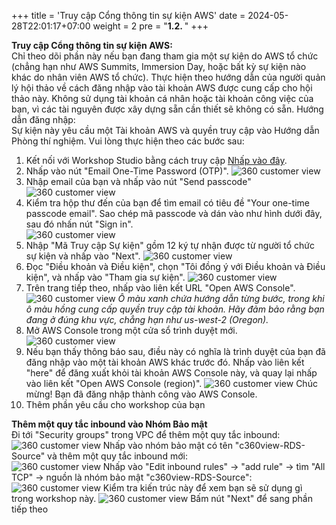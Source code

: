 +++
title = 'Truy cập Cổng thông tin sự kiện AWS'
date = 2024-05-28T22:01:17+07:00
weight = 2
pre = "<b>1.2. </b>"
+++

**Truy cập Cổng thông tin sự kiện AWS:**    
Chỉ theo dõi phần này nếu bạn đang tham gia một sự kiện do AWS tổ chức (chẳng hạn như AWS Summits, Immersion Day, hoặc bất kỳ sự kiện nào khác do nhân viên AWS tổ chức). Thực hiện theo hướng dẫn của người quản lý hội thảo về cách đăng nhập vào tài khoản AWS được cung cấp cho hội thảo này. Không sử dụng tài khoản cá nhân hoặc tài khoản công việc của bạn, vì các tài nguyên được xây dựng sẵn cần thiết sẽ không có sẵn. 
Hướng dẫn đăng nhập:  
Sự kiện này yêu cầu một Tài khoản AWS và quyền truy cập vào Hướng dẫn Phòng thí nghiệm. Vui lòng thực hiện theo các bước sau:  
1. Kết nối với Workshop Studio bằng cách truy cập [Nhấp vào đây](https://catalog.workshops.aws/join).
2. Nhấp vào nút "Email One-Time Password (OTP)".
![360 customer view](https://vuha7394.github.io/workshop-aws2/images/assets/17.png)
1. Nhập email của bạn và nhấp vào nút "Send passcode"
![360 customer view](https://vuha7394.github.io/workshop-aws2/images/assets/18.png)
4.	Kiểm tra hộp thư đến của bạn để tìm email có tiêu đề "Your one-time passcode email". Sao chép mã passcode và dán vào như hình dưới đây, sau đó nhấn nút "Sign in".  
![360 customer view](https://vuha7394.github.io/workshop-aws2/images/assets/19.png)
5.	Nhập "Mã Truy cập Sự kiện" gồm 12 ký tự nhận được từ người tổ chức sự kiện và nhấp vào "Next".
![360 customer view](https://vuha7394.github.io/workshop-aws2/images/assets/20.png)
6.	Đọc "Điều khoản và Điều kiện", chọn "Tôi đồng ý với Điều khoản và Điều kiện", và nhấp vào "Tham gia sự kiện". 
![360 customer view](https://vuha7394.github.io/workshop-aws2/images/assets/21.png)
7.	Trên trang tiếp theo, nhấp vào liên kết URL "Open AWS Console".
![360 customer view](https://vuha7394.github.io/workshop-aws2/images/assets/22.png)
_Ô màu xanh chứa hướng dẫn từng bước, trong khi ô màu hồng cung cấp quyền truy cập tài khoản. Hãy đảm bảo rằng bạn đang ở đúng khu vực, chẳng hạn như us-west-2 (Oregon)._
8.	Mở AWS Console trong một cửa sổ trình duyệt mới. 
![360 customer view](https://vuha7394.github.io/workshop-aws2/images/assets/23.png)
9.	Nếu bạn thấy thông báo sau, điều này có nghĩa là trình duyệt của bạn đã đăng nhập vào một tài khoản AWS khác trước đó. Nhấp vào liên kết "here" để đăng xuất khỏi tài khoản AWS Console này, và quay lại nhấp vào liên kết "Open AWS Console (region)". 
![360 customer view](https://vuha7394.github.io/workshop-aws2/images/assets/24.png)
Chúc mừng! Bạn đã đăng nhập thành công vào AWS Console.  
10.	Thêm phần yêu cầu cho workshop của bạn  

**Thêm một quy tắc inbound vào Nhóm Bảo mật**  
Đi tới "Security groups" trong VPC để thêm một quy tắc inbound:
![360 customer view](https://vuha7394.github.io/workshop-aws2/images/assets/25.png)
Nhấp vào nhóm bảo mật có tên "c360view-RDS-Source" và thêm một quy tắc inbound mới:  
![360 customer view](https://vuha7394.github.io/workshop-aws2/images/assets/26.png)
Nhấp vào "Edit inbound rules" -> "add rule" -> tìm "All TCP" -> nguồn là nhóm bảo mật "c360view-RDS-Source":  
![360 customer view](https://vuha7394.github.io/workshop-aws2/images/assets/27.png)
Kiểm tra kiến trúc này để xem bạn sẽ sử dụng gì trong workshop này. 
![360 customer view](/images/assets/28.png)
Bấm nút "Next" để sang phần tiếp theo  